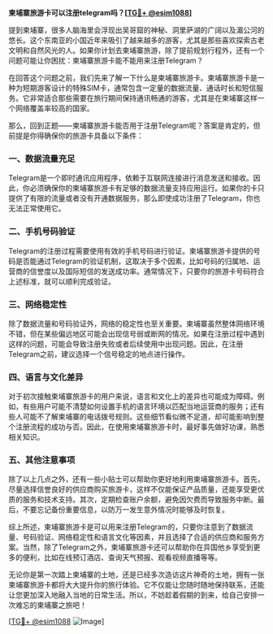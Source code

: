 **柬埔寨旅游卡可以注册telegram吗？[[TG💪+ @esim1088](https://t.me/s/esim1088)]**

提到柬埔寨，很多人脑海里会浮现出吴哥窟的神秘、洞里萨湖的广阔以及湄公河的悠长。这个东南亚的小国近年来吸引了越来越多的游客，尤其是那些喜欢探索古老文明和自然风光的人。如果你计划去柬埔寨旅游，除了提前规划行程外，还有一个问题可能让你困扰：柬埔寨旅游卡能不能用来注册Telegram？

在回答这个问题之前，我们先来了解一下什么是柬埔寨旅游卡。柬埔寨旅游卡是一种为短期游客设计的特殊SIM卡，通常包含一定量的数据流量、通话时长和短信服务。它非常适合那些需要在旅行期间保持通讯畅通的游客，尤其是在柬埔寨这样一个网络覆盖率较高的国家。

那么，回到正题——柬埔寨旅游卡能否用于注册Telegram呢？答案是肯定的，但前提是你得确保你的旅游卡具备以下条件：

### 一、数据流量充足

Telegram是一个即时通讯应用程序，依赖于互联网连接进行消息发送和接收。因此，你必须确保你的柬埔寨旅游卡有足够的数据流量支持应用运行。如果你的卡只提供了有限的流量或者没有开通数据服务，那么即使成功注册了Telegram，你也无法正常使用它。

### 二、手机号码验证

Telegram的注册过程需要使用有效的手机号码进行验证。柬埔寨旅游卡提供的号码是否能通过Telegram的验证机制，这取决于多个因素，比如号码的归属地、运营商的信誉度以及国际短信的发送成功率。通常情况下，只要你的旅游卡号码符合上述标准，就可以顺利完成验证。

### 三、网络稳定性

除了数据流量和号码验证外，网络的稳定性也至关重要。柬埔寨虽然整体网络环境不错，但在某些偏远地区可能会出现信号弱或断网的情况。如果在注册过程中遇到这样的问题，可能会导致注册失败或者后续使用中出现问题。因此，在注册Telegram之前，建议选择一个信号稳定的地点进行操作。

### 四、语言与文化差异

对于初次接触柬埔寨旅游卡的用户来说，语言和文化上的差异也可能成为障碍。例如，有些用户可能不清楚如何设置手机的语言环境以匹配当地运营商的服务；还有些人可能不了解柬埔寨的电话拨号规则。这些细节看似微不足道，却可能影响到整个注册流程的成功与否。因此，在使用柬埔寨旅游卡时，最好事先做好功课，熟悉相关知识。

### 五、其他注意事项

除了以上几点之外，还有一些小贴士可以帮助你更好地利用柬埔寨旅游卡。首先，尽量选择信誉良好的供应商购买旅游卡，这样不仅能保证产品质量，还能享受更优质的服务和技术支持。其次，定期检查账户余额，避免因欠费而导致服务中断。最后，不要忘记备份重要信息，以防万一发生意外情况时能够及时恢复。

综上所述，柬埔寨旅游卡是可以用来注册Telegram的，只要你注意到了数据流量、号码验证、网络稳定性和语言文化等因素，并且选择了合适的供应商和服务方案。当然，除了Telegram之外，柬埔寨旅游卡还可以帮助你在异国他乡享受到更多的便利，比如在线预订酒店、查询天气预报、观看视频直播等等。

无论你是第一次踏上柬埔寨的土地，还是已经多次造访这片神奇的土地，拥有一张柬埔寨旅游卡都将大大提升你的旅行体验。它不仅能让您随时随地保持联系，还能让您更加深入地融入当地的日常生活。所以，不妨趁着假期的到来，给自己安排一次难忘的柬埔寨之旅吧！

[[TG💪+ @esim1088](https://t.me/s/esim1088) ![Image](https://i.postimg.cc/4NQfJmqS/Snipaste-2025-05-13-00-14-12.png)]